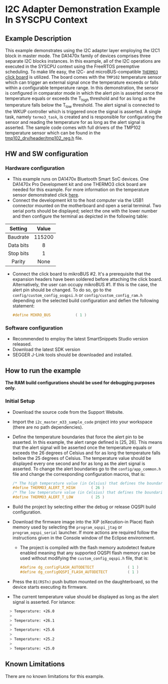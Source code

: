 # I2C Adapter Demonstration Example In SYSCPU Context

## Example Description

This example demonstrates using the I2C adapter layer employing the I2C1 block in master mode. The DA1470x family of devices comprises three separate I2C blocks instances. In this example, all of the I2C operations are executed in the SYSCPU context using the FreeRTOS preemptive scheduling. To make life easy, the I2C- and microBUS-compatible [`THERMO3` click board](https://www.mikroe.com/thermo-3-click) is utilized. The board comes with the `TMP102` temperature sensor which can trigger an external signal once the temperature exceeds or falls within a configurable temperature range. In this demonstration, the sensor is configured in comparator mode in which the alert pin is asserted once the temperature equals or exceeds the T<sub>high</sub> threshold and for as long as the temperature falls below the T<sub>low</sub> threshold. The alert signal is connected to the WKUP controller which is triggered once the signal is asserted. A single task, namely `termo3_task`,  is created and is responsible for configurating the sensor and reading the temperature for as long as the alert signal is asserted. The sample code comes with full drivers of the TMP102 temperature sensor which can be found in the [tmp102_drv/header/tmp102_reg.h](tmp102_drv/header/tmp102_reg.h) file.

## HW and SW configuration

### Hardware configuration

- This example runs on DA1470x Bluetooth Smart SoC devices. One DA1470x Pro Development kit and one THERMO3 click board are needed for this example. For more information on the temperature sensor demonstrated click [here]( https://www.mikroe.com/thermo-3-click).
- Connect the development kit to the host computer via the USB1 connector mounted on the motherboard and open a serial terminal. Two serial ports should be displayed; select the one with the lower number and then configure the terminal as depicted in the following table:

|  Setting  | Value  |
| :-------: | :----: |
| Baudrate  | 115200 |
| Data bits |   8    |
| Stop bits |   1    |
|  Parity   |  None  |

- Connect the click board to mikroBUS #2. It's a prerequisite that the expansion headers have been soldered before attaching the click board. Alternatively, the user can occupy mikroBUS #1. If this is the case, the alert pin should be changed. To do so, go to the `config/custom_config_osqpsi.h` or `config/custom_config_ram.h` depending on the selected build configuration and defien the following statement:

  ```c
  #define MIKRO_BUS           ( 1 )
  ```

### Software configuration

- Recommended to employ the latest SmartSnippets Studio version released.
- Download the latest SDK version
- SEGGER J-Link tools should be downloaded and installed.

## How to run the example

**The RAM build configurations should be used for debugging purposes only.**

### Initial Setup

- Download the source code from the Support Website.

- Import the `i2c_master_m33_sample_code` project into your workspace (there are no path dependencies).

- Define the temperature boundaries that force the alert pin to be asserted. In this example, the alert range defined is [25, 26]. This means that the alert signal will be asserted once the temperature equals or exceeds the 26 degrees of Celsius and for as long the temperature falls bellow the 25 degrees of Celsius. The temperature value should be displayed every one second and for as long as the alert signal is asserted. To change the alert boundaries go to the `config/app_common.h` file and change the corresponding configuration macros, that is:

  ```c
  /* The high temperature value (in Celsius) that defines the boundaries of the alter signaling. */
  #define THERMO3_ALERT_T_HIGH       ( 26 )
  /* The low temperature value (in Celsius) that defines the boundaries of the alter signaling. */
  #define THERMO3_ALERT_T_LOW        ( 25 )
  ```

- Build the project by selecting either the debug or release OQSPI build configuration.

- Download the firmware image into the XiP (eXecution-in Place) flash memory used by selecting the `program_oqspi_jtag` or  `program_oqspi_serial` launcher. If more actions are required follow the instructions given in the Console window of the Eclipse environment.

  - The project is compiled with the flash memory autodetect feature enabled meaning that any supported OQSPI flash memory can be used without modifying the `custom_config_oqspi.h` file, that is:

    ```c
    #define dg_configFLASH_AUTODETECT               ( 1 )
    #define dg_configOQSPI_FLASH_AUTODETECT         ( 1 )
    ```

- Press the `B1(RSTn)` push button mounted on the daughterboard, so the device starts executing its firmware.

- The current temperature value should be displayed as long as the alert signal is asserted. For istance:

```bash
  > Temperature: +26.0
  >
  > Temperature: +26.1
  >
  > Temperature: +25.6
  >
  > Temperature: +25.2
  >
  > Temperature: +25.0
```

## Known Limitations

There are no known limitations for this example.
